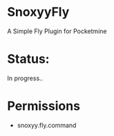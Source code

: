 # SnoxyyFly
A Simple Fly Plugin for Pocketmine


# Status:
In progress..


# Permissions
- snoxyy.fly.command
